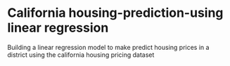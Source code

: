 # California housing-prediction-using linear regression
 Building a linear regression model to make predict housing prices in a district using the california housing pricing dataset
